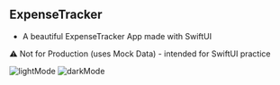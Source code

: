 ## ExpenseTracker

- A beautiful ExpenseTracker App made with SwiftUI

⚠️ Not for Production (uses Mock Data) - intended for SwiftUI practice

![lightMode](https://user-images.githubusercontent.com/44637101/160372679-49f9974d-a3dc-4c2b-be69-8e5fd121b625.gif)
![darkMode](https://user-images.githubusercontent.com/44637101/160372693-ce68c650-2404-4d0c-b8ed-e2c6c024032f.gif)

